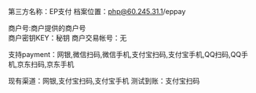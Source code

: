 第三方名称：EP支付
档案位置：php@60.245.31.1/eppay 
 
商户号:商户提供的商户号  
商户密钥KEY：秘钥
商户交易帐号：无  
 
支持payment：网银,微信扫码,微信手机,支付宝扫码,支付宝手机,QQ扫码,QQ手机,京东扫码,京东手机
 
现有渠道：网银,支付宝扫码,支付宝手机
测试到账：支付宝扫码
 
